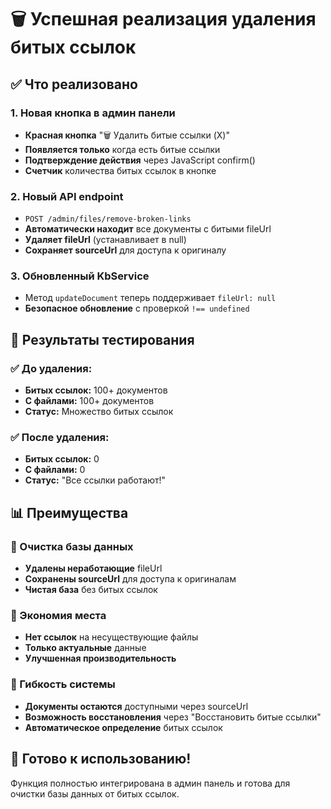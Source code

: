 # 🗑️ Успешная реализация удаления битых ссылок

## ✅ Что реализовано

### 1. Новая кнопка в админ панели
- **Красная кнопка** "🗑️ Удалить битые ссылки (X)" 
- **Появляется только** когда есть битые ссылки
- **Подтверждение действия** через JavaScript confirm()
- **Счетчик** количества битых ссылок в кнопке

### 2. Новый API endpoint
- `POST /admin/files/remove-broken-links`
- **Автоматически находит** все документы с битыми fileUrl
- **Удаляет fileUrl** (устанавливает в null)
- **Сохраняет sourceUrl** для доступа к оригиналу

### 3. Обновленный KbService
- Метод `updateDocument` теперь поддерживает `fileUrl: null`
- **Безопасное обновление** с проверкой `!== undefined`

## 🧪 Результаты тестирования

### ✅ До удаления:
- **Битых ссылок:** 100+ документов
- **С файлами:** 100+ документов
- **Статус:** Множество битых ссылок

### ✅ После удаления:
- **Битых ссылок:** 0
- **С файлами:** 0  
- **Статус:** "Все ссылки работают!"

## 📊 Преимущества

### 🧹 Очистка базы данных
- **Удалены неработающие** fileUrl
- **Сохранены sourceUrl** для доступа к оригиналам
- **Чистая база** без битых ссылок

### 💾 Экономия места
- **Нет ссылок** на несуществующие файлы
- **Только актуальные** данные
- **Улучшенная производительность**

### 🔄 Гибкость системы
- **Документы остаются** доступными через sourceUrl
- **Возможность восстановления** через "Восстановить битые ссылки"
- **Автоматическое определение** битых ссылок

## 🚀 Готово к использованию!

Функция полностью интегрирована в админ панель и готова для очистки базы данных от битых ссылок.
